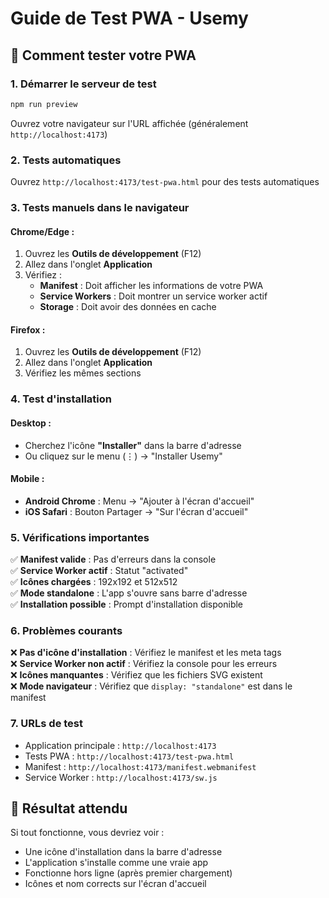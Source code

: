 # Guide de Test PWA - Usemy

## 🚀 Comment tester votre PWA

### 1. **Démarrer le serveur de test**
```bash
npm run preview
```
Ouvrez votre navigateur sur l'URL affichée (généralement `http://localhost:4173`)

### 2. **Tests automatiques**
Ouvrez `http://localhost:4173/test-pwa.html` pour des tests automatiques

### 3. **Tests manuels dans le navigateur**

#### **Chrome/Edge :**
1. Ouvrez les **Outils de développement** (F12)
2. Allez dans l'onglet **Application**
3. Vérifiez :
   - **Manifest** : Doit afficher les informations de votre PWA
   - **Service Workers** : Doit montrer un service worker actif
   - **Storage** : Doit avoir des données en cache

#### **Firefox :**
1. Ouvrez les **Outils de développement** (F12)
2. Allez dans l'onglet **Application**
3. Vérifiez les mêmes sections

### 4. **Test d'installation**

#### **Desktop :**
- Cherchez l'icône **"Installer"** dans la barre d'adresse
- Ou cliquez sur le menu (⋮) → "Installer Usemy"

#### **Mobile :**
- **Android Chrome** : Menu → "Ajouter à l'écran d'accueil"
- **iOS Safari** : Bouton Partager → "Sur l'écran d'accueil"

### 5. **Vérifications importantes**

✅ **Manifest valide** : Pas d'erreurs dans la console  
✅ **Service Worker actif** : Statut "activated"  
✅ **Icônes chargées** : 192x192 et 512x512  
✅ **Mode standalone** : L'app s'ouvre sans barre d'adresse  
✅ **Installation possible** : Prompt d'installation disponible  

### 6. **Problèmes courants**

❌ **Pas d'icône d'installation** : Vérifiez le manifest et les meta tags  
❌ **Service Worker non actif** : Vérifiez la console pour les erreurs  
❌ **Icônes manquantes** : Vérifiez que les fichiers SVG existent  
❌ **Mode navigateur** : Vérifiez que `display: "standalone"` est dans le manifest  

### 7. **URLs de test**
- Application principale : `http://localhost:4173`
- Tests PWA : `http://localhost:4173/test-pwa.html`
- Manifest : `http://localhost:4173/manifest.webmanifest`
- Service Worker : `http://localhost:4173/sw.js`

## 🎯 Résultat attendu

Si tout fonctionne, vous devriez voir :
- Une icône d'installation dans la barre d'adresse
- L'application s'installe comme une vraie app
- Fonctionne hors ligne (après premier chargement)
- Icônes et nom corrects sur l'écran d'accueil
